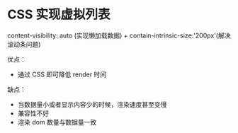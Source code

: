 # CSS 实现虚拟列表

content-visibility: auto (实现懒加载数据) + contain-intrinsic-size:'200px'(解决滚动条问题)

优点：

- 通过 CSS 即可降低 render 时间

缺点：

- 当数据量小或者显示内容少的时候，渲染速度甚至变慢
- 兼容性不好
- 渲染 dom 数量与数据量一致
